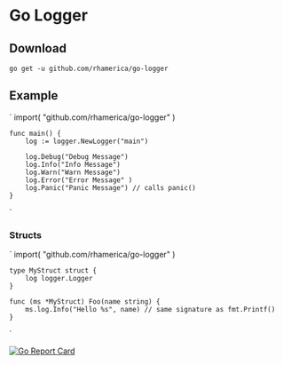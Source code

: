# Go Logger




## Download
`
    go get -u github.com/rhamerica/go-logger
`

## Example
`
    import(
        "github.com/rhamerica/go-logger"
    ) 

    func main() {
        log := logger.NewLogger("main")

        log.Debug("Debug Message")
        log.Info("Info Message")
        log.Warn("Warn Message")
        log.Error("Error Message" )
        log.Panic("Panic Message") // calls panic()
    }
`

### Structs


`
    import(
        "github.com/rhamerica/go-logger"
    ) 

    type MyStruct struct {
        log logger.Logger
    }

    func (ms *MyStruct) Foo(name string) {
        ms.log.Info("Hello %s", name) // same signature as fmt.Printf()
    }
`


[![Go Report Card](https://goreportcard.com/badge/github.com/rhamerica/go-logger)](https://goreportcard.com/report/github.com/rhamerica/go-logger)